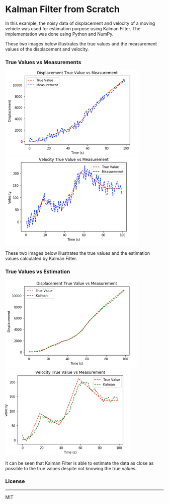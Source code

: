 ﻿# Kalman Filter from Scratch

In this example, the noisy data of displacement and velocity of a moving vehicle was used for estimation purpose using Kalman Filter. The implementation was done using Python and NumPy. 

These two images below illustrates the true values and the measurement values of the displacement and velocity.

### True Values vs Measurements
![](images_readme/displacement1.png)
![](images_readme/velocity1.png)

These two images below illustrates the true values and the estimation values calculated by Kalman Filter.

### True Values vs Estimation
![](images_readme/displacement2.png)
![](images_readme/velocity2.png)

It can be seen that Kalman Filter is able to estimate the data as close as possible to the true values despite not knowing the true values. 

### License
_________
 MIT
